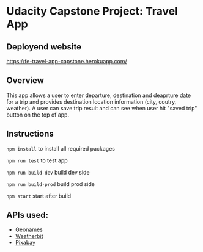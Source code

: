 # Udacity Capstone Project: Travel App

## Deployend website
https://fe-travel-app-capstone.herokuapp.com/

## Overview

This app allows a user to enter departure, destination and deaprture date for a trip and provides destination location information (city, coutry, weather).
A user can save trip result and can see when user hit "saved trip" button on the top of app.

## Instructions
`npm install` to install all required packages

`npm run test` to test app

`npm run build-dev` build dev side

`npm run build-prod` build prod side

`npm start` start after build


## APIs used:

* [Geonames](https://www.geonames.org/)
* [Weatherbit](https://www.weatherbit.io/api)
* [Pixabay](https://pixabay.com/api/docs/)


